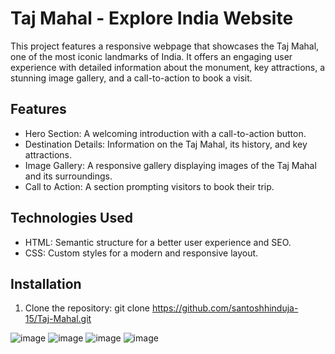 # Taj Mahal - Explore India Website

This project features a responsive webpage that showcases the Taj Mahal, one of the most iconic landmarks of India. It offers an engaging user experience with detailed information about the monument, key attractions, a stunning image gallery, and a call-to-action to book a visit.

## Features
- Hero Section: A welcoming introduction with a call-to-action button.
- Destination Details: Information on the Taj Mahal, its history, and key attractions.
- Image Gallery: A responsive gallery displaying images of the Taj Mahal and its surroundings.
- Call to Action: A section prompting visitors to book their trip.

## Technologies Used
- HTML: Semantic structure for a better user experience and SEO.
- CSS: Custom styles for a modern and responsive layout.

## Installation
1. Clone the repository:
   git clone https://github.com/santoshhinduja-15/Taj-Mahal.git

![image](https://github.com/user-attachments/assets/e578b868-1015-4c1e-8423-7bf1602d48e6)
![image](https://github.com/user-attachments/assets/8cab34e1-a6aa-4095-92c4-af8dccda6241)
![image](https://github.com/user-attachments/assets/4f053adf-2022-4964-86d5-eaa2fb8a87b0)
![image](https://github.com/user-attachments/assets/fa68d1e5-5cc4-4b98-a658-bf81a199dc0f)
